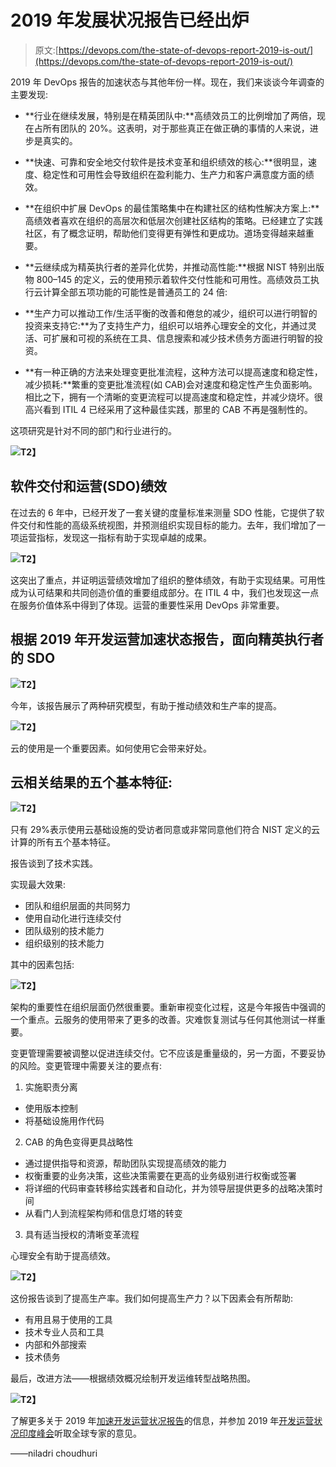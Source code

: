 # 2019 年发展状况报告已经出炉

> 原文:[https://devops.com/the-state-of-devops-report-2019-is-out/](https://devops.com/the-state-of-devops-report-2019-is-out/)

2019 年 DevOps 报告的加速状态与其他年份一样。现在，我们来谈谈今年调查的主要发现:

*   **行业在继续发展，特别是在精英团队中:**高绩效员工的比例增加了两倍，现在占所有团队的 20%。这表明，对于那些真正在做正确的事情的人来说，进步是真实的。
*   **快速、可靠和安全地交付软件是技术变革和组织绩效的核心:**很明显，速度、稳定性和可用性会导致组织在盈利能力、生产力和客户满意度方面的绩效。
*   **在组织中扩展 DevOps 的最佳策略集中在构建社区的结构性解决方案上:**高绩效者喜欢在组织的高层次和低层次创建社区结构的策略。已经建立了实践社区，有了概念证明，帮助他们变得更有弹性和更成功。道场变得越来越重要。
*   **云继续成为精英执行者的差异化优势，并推动高性能:**根据 NIST 特别出版物 800–145 的定义，云的使用预示着软件交付性能和可用性。高绩效员工执行云计算全部五项功能的可能性是普通员工的 24 倍:

*   **生产力可以推动工作/生活平衡的改善和倦怠的减少，组织可以进行明智的投资来支持它:**为了支持生产力，组织可以培养心理安全的文化，并通过灵活、可扩展和可视的系统在工具、信息搜索和减少技术债务方面进行明智的投资。
*   **有一种正确的方法来处理变更批准流程，这种方法可以提高速度和稳定性，减少损耗:**繁重的变更批准流程(如 CAB)会对速度和稳定性产生负面影响。相比之下，拥有一个清晰的变更流程可以提高速度和稳定性，并减少烧坏。很高兴看到 ITIL 4 已经采用了这种最佳实践，那里的 CAB 不再是强制性的。

这项研究是针对不同的部门和行业进行的。

**![](../Images/7f3c16b4a0ded667cff8fa19c99a4558.png)T2】**

## **软件交付和运营(SDO)绩效**

在过去的 6 年中，已经开发了一套关键的度量标准来测量 SDO 性能，它提供了软件交付和性能的高级系统视图，并预测组织实现目标的能力。去年，我们增加了一项运营指标，发现这一指标有助于实现卓越的成果。

**![](../Images/9747f0c5518724dd9b64187b4e8b6771.png)T2】**

这突出了重点，并证明运营绩效增加了组织的整体绩效，有助于实现结果。可用性成为认可结果和共同创造价值的重要组成部分。在 ITIL 4 中，我们也发现这一点在服务价值体系中得到了体现。运营的重要性采用 DevOps 非常重要。

## 根据 2019 年开发运营加速状态报告，面向精英执行者的 SDO

**![](../Images/ca79cf1441328497561f8fd96966b8a4.png)T2】**

今年，该报告展示了两种研究模型，有助于推动绩效和生产率的提高。

**![](../Images/3507d4aaa6c53a5aec807d6ca87a0ee0.png)T2】**

云的使用是一个重要因素。如何使用它会带来好处。

## 云相关结果的五个基本特征:

**![](../Images/a171c14ff33c82b25288ad630de1fe5a.png)T2】**

只有 29%表示使用云基础设施的受访者同意或非常同意他们符合 NIST 定义的云计算的所有五个基本特征。

报告谈到了技术实践。

实现最大效果:

*   团队和组织层面的共同努力
*   使用自动化进行连续交付
*   团队级别的技术能力
*   组织级别的技术能力

其中的因素包括:

**![](../Images/47842eecc5b51c18ccc530d5b05f4089.png)T2】**

架构的重要性在组织层面仍然很重要。重新审视变化过程，这是今年报告中强调的一个重点。云服务的使用带来了更多的改善。灾难恢复测试与任何其他测试一样重要。

变更管理需要被调整以促进连续交付。它不应该是重量级的，另一方面，不要妥协的风险。变更管理中需要关注的要点有:

1.  实施职责分离

*   使用版本控制
*   将基础设施用作代码

2.  CAB 的角色变得更具战略性

*   通过提供指导和资源，帮助团队实现提高绩效的能力
*   权衡重要的业务决策，这些决策需要在更高的业务级别进行权衡或签署
*   将详细的代码审查转移给实践者和自动化，并为领导层提供更多的战略决策时间
*   从看门人到流程架构师和信息灯塔的转变

3.  具有适当授权的清晰变革流程

心理安全有助于提高绩效。

**![](../Images/856b2c8601caf4aa6e8f4a05cbc46a19.png)T2】**

这份报告谈到了提高生产率。我们如何提高生产力？以下因素会有所帮助:

*   有用且易于使用的工具
*   技术专业人员和工具
*   内部和外部搜索
*   技术债务

最后，改进方法——根据绩效概况绘制开发运维转型战略热图。

**![](../Images/97db5f608b04215fd43efe8dd76ef51b.png)T2】**

了解更多关于 2019 年[加速开发运营状况报告](https://cloud.google.com/devops/state-of-devops/)的信息，并参加 2019 年[开发运营状况印度峰会](https://devopsindiasummit.com/)听取全球专家的意见。

——niladri choudhuri
